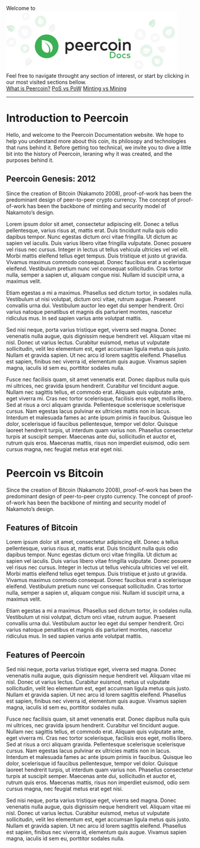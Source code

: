 <div class="welcome-card">
  <div class="title">Welcome to</div>
  <img src="img/welcome.svg" width="458">
  <div class="call-to-action">Feel free to navigate throught any section of interest, or start by clicking in our most visited sections bellow.</div>

  <div class="call-to-action-links">
    <a href="#" class="link">What is Peercoin?</a>
    <a href="#" class="link">PoS vs PoW</a>
    <a href="#" class="link">Minting vs Mining</a>
  </div>
</div>

----

# Introduction to Peercoin

Hello, and welcome to the Peercoin Documentation website. We hope to help you understand more about this coin, its philosopy and technologies that runs behind it. Before getting too technical, we invite you to dive a little bit into the history of Peercoin, leraning why it was created, and the purposes behind it.

## Peercoin Genesis: 2012

Since the creation of Bitcoin (Nakamoto 2008), proof-of-work has been the predominant design of peer-to-peer crypto currency. The concept of proof-of-work has been the backbone of minting and security model of Nakamoto’s design.

Lorem ipsum dolor sit amet, consectetur adipiscing elit. Donec a tellus pellentesque, varius risus at, mattis erat. Duis tincidunt nulla quis odio dapibus tempor. Nunc egestas dictum orci vitae fringilla. Ut dictum ac sapien vel iaculis. Duis varius libero vitae fringilla vulputate. Donec posuere vel risus nec cursus. Integer in lectus ut tellus vehicula ultricies vel vel elit. Morbi mattis eleifend tellus eget tempus. Duis tristique et justo ut gravida. Vivamus maximus commodo consequat. Donec faucibus erat a scelerisque eleifend. Vestibulum pretium nunc vel consequat sollicitudin. Cras tortor nulla, semper a sapien ut, aliquam congue nisi. Nullam id suscipit urna, a maximus velit.

Etiam egestas a mi a maximus. Phasellus sed dictum tortor, in sodales nulla. Vestibulum ut nisi volutpat, dictum orci vitae, rutrum augue. Praesent convallis urna dui. Vestibulum auctor leo eget dui semper hendrerit. Orci varius natoque penatibus et magnis dis parturient montes, nascetur ridiculus mus. In sed sapien varius ante volutpat mattis.

Sed nisi neque, porta varius tristique eget, viverra sed magna. Donec venenatis nulla augue, quis dignissim neque hendrerit vel. Aliquam vitae mi nisl. Donec ut varius lectus. Curabitur euismod, metus ut vulputate sollicitudin, velit leo elementum est, eget accumsan ligula metus quis justo. Nullam et gravida sapien. Ut nec arcu id lorem sagittis eleifend. Phasellus est sapien, finibus nec viverra id, elementum quis augue. Vivamus sapien magna, iaculis id sem eu, porttitor sodales nulla.

Fusce nec facilisis quam, sit amet venenatis erat. Donec dapibus nulla quis mi ultrices, nec gravida ipsum hendrerit. Curabitur vel tincidunt augue. Nullam nec sagittis tellus, et commodo erat. Aliquam quis vulputate ante, eget viverra mi. Cras nec tortor scelerisque, facilisis eros eget, mollis libero. Sed at risus a orci aliquam gravida. Pellentesque scelerisque scelerisque cursus. Nam egestas lacus pulvinar ex ultricies mattis non in lacus. Interdum et malesuada fames ac ante ipsum primis in faucibus. Quisque leo dolor, scelerisque id faucibus pellentesque, tempor vel dolor. Quisque laoreet hendrerit turpis, ut interdum quam varius non. Phasellus consectetur turpis at suscipit semper. Maecenas ante dui, sollicitudin et auctor et, rutrum quis eros. Maecenas mattis, risus non imperdiet euismod, odio sem cursus magna, nec feugiat metus erat eget nisi.

# Peercoin vs Bitcoin

Since the creation of Bitcoin (Nakamoto 2008), proof-of-work has been the predominant design of peer-to-peer crypto currency. The concept of proof-of-work has been the backbone of minting and security model of Nakamoto’s design.

## Features of Bitcoin

Lorem ipsum dolor sit amet, consectetur adipiscing elit. Donec a tellus pellentesque, varius risus at, mattis erat. Duis tincidunt nulla quis odio dapibus tempor. Nunc egestas dictum orci vitae fringilla. Ut dictum ac sapien vel iaculis. Duis varius libero vitae fringilla vulputate. Donec posuere vel risus nec cursus. Integer in lectus ut tellus vehicula ultricies vel vel elit. Morbi mattis eleifend tellus eget tempus. Duis tristique et justo ut gravida. Vivamus maximus commodo consequat. Donec faucibus erat a scelerisque eleifend. Vestibulum pretium nunc vel consequat sollicitudin. Cras tortor nulla, semper a sapien ut, aliquam congue nisi. Nullam id suscipit urna, a maximus velit.

Etiam egestas a mi a maximus. Phasellus sed dictum tortor, in sodales nulla. Vestibulum ut nisi volutpat, dictum orci vitae, rutrum augue. Praesent convallis urna dui. Vestibulum auctor leo eget dui semper hendrerit. Orci varius natoque penatibus et magnis dis parturient montes, nascetur ridiculus mus. In sed sapien varius ante volutpat mattis.

## Features of Peercoin

Sed nisi neque, porta varius tristique eget, viverra sed magna. Donec venenatis nulla augue, quis dignissim neque hendrerit vel. Aliquam vitae mi nisl. Donec ut varius lectus. Curabitur euismod, metus ut vulputate sollicitudin, velit leo elementum est, eget accumsan ligula metus quis justo. Nullam et gravida sapien. Ut nec arcu id lorem sagittis eleifend. Phasellus est sapien, finibus nec viverra id, elementum quis augue. Vivamus sapien magna, iaculis id sem eu, porttitor sodales nulla.

Fusce nec facilisis quam, sit amet venenatis erat. Donec dapibus nulla quis mi ultrices, nec gravida ipsum hendrerit. Curabitur vel tincidunt augue. Nullam nec sagittis tellus, et commodo erat. Aliquam quis vulputate ante, eget viverra mi. Cras nec tortor scelerisque, facilisis eros eget, mollis libero. Sed at risus a orci aliquam gravida. Pellentesque scelerisque scelerisque cursus. Nam egestas lacus pulvinar ex ultricies mattis non in lacus. Interdum et malesuada fames ac ante ipsum primis in faucibus. Quisque leo dolor, scelerisque id faucibus pellentesque, tempor vel dolor. Quisque laoreet hendrerit turpis, ut interdum quam varius non. Phasellus consectetur turpis at suscipit semper. Maecenas ante dui, sollicitudin et auctor et, rutrum quis eros. Maecenas mattis, risus non imperdiet euismod, odio sem cursus magna, nec feugiat metus erat eget nisi.

Sed nisi neque, porta varius tristique eget, viverra sed magna. Donec venenatis nulla augue, quis dignissim neque hendrerit vel. Aliquam vitae mi nisl. Donec ut varius lectus. Curabitur euismod, metus ut vulputate sollicitudin, velit leo elementum est, eget accumsan ligula metus quis justo. Nullam et gravida sapien. Ut nec arcu id lorem sagittis eleifend. Phasellus est sapien, finibus nec viverra id, elementum quis augue. Vivamus sapien magna, iaculis id sem eu, porttitor sodales nulla.